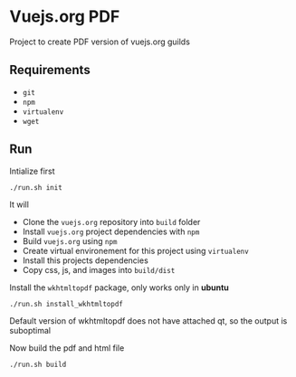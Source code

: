 # Vuejs.org PDF

Project to create PDF version of vuejs.org guilds

## Requirements

- `git`
- `npm`
- `virtualenv`
- `wget`

## Run

Intialize first

    ./run.sh init

It will

- Clone the `vuejs.org` repository into `build` folder
- Install `vuejs.org` project dependencies with `npm`
- Build `vuejs.org` using `npm`
- Create virtual environement for this project using `virtualenv`
- Install this projects dependencies
- Copy css, js, and images into `build/dist`


Install the `wkhtmltopdf` package, only works only in **ubuntu**

    ./run.sh install_wkhtmltopdf

Default version of wkhtmltopdf does not have attached qt, so the output
is suboptimal

Now build the pdf and html file

    ./run.sh build


